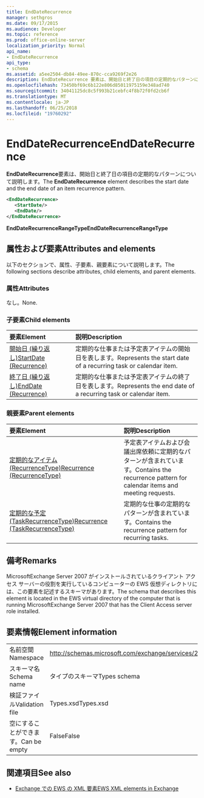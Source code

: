 ```yaml
---
title: EndDateRecurrence
manager: sethgros
ms.date: 09/17/2015
ms.audience: Developer
ms.topic: reference
ms.prod: office-online-server
localization_priority: Normal
api_name:
- EndDateRecurrence
api_type:
- schema
ms.assetid: a5ee2504-db84-49ee-870c-cca9269f2e26
description: EndDateRecurrence 要素は、開始日と終了日の項目の定期的なパターンについて説明します。
ms.openlocfilehash: 73450bf69c6b122e806d85011975159e348ad740
ms.sourcegitcommit: 34041125dc8c5f993b21cebfc4f8b72f0fd2cb6f
ms.translationtype: MT
ms.contentlocale: ja-JP
ms.lasthandoff: 06/25/2018
ms.locfileid: "19760292"
---
```

# <a name="enddaterecurrence"></a><span data-ttu-id="02f90-103">EndDateRecurrence</span><span class="sxs-lookup"><span data-stu-id="02f90-103">EndDateRecurrence</span></span>

<span data-ttu-id="02f90-104">**EndDateRecurrence**要素は、開始日と終了日の項目の定期的なパターンについて説明します。</span><span class="sxs-lookup"><span data-stu-id="02f90-104">The **EndDateRecurrence** element describes the start date and the end date of an item recurrence pattern.</span></span> 
  
```xml
<EndDateRecurrence>
   <StartDate/>
   <EndDate/>
</EndDateRecurrence>
```

 <span data-ttu-id="02f90-105">**EndDateRecurrenceRangeType**</span><span class="sxs-lookup"><span data-stu-id="02f90-105">**EndDateRecurrenceRangeType**</span></span>
## <a name="attributes-and-elements"></a><span data-ttu-id="02f90-106">属性および要素</span><span class="sxs-lookup"><span data-stu-id="02f90-106">Attributes and elements</span></span>

<span data-ttu-id="02f90-107">以下のセクションで、属性、子要素、親要素について説明します。</span><span class="sxs-lookup"><span data-stu-id="02f90-107">The following sections describe attributes, child elements, and parent elements.</span></span>
  
### <a name="attributes"></a><span data-ttu-id="02f90-108">属性</span><span class="sxs-lookup"><span data-stu-id="02f90-108">Attributes</span></span>

<span data-ttu-id="02f90-109">なし。</span><span class="sxs-lookup"><span data-stu-id="02f90-109">None.</span></span>
  
### <a name="child-elements"></a><span data-ttu-id="02f90-110">子要素</span><span class="sxs-lookup"><span data-stu-id="02f90-110">Child elements</span></span>

|<span data-ttu-id="02f90-111">**要素**</span><span class="sxs-lookup"><span data-stu-id="02f90-111">**Element**</span></span>|<span data-ttu-id="02f90-112">**説明**</span><span class="sxs-lookup"><span data-stu-id="02f90-112">**Description**</span></span>|
|:-----|:-----|
|[<span data-ttu-id="02f90-113">開始日 (繰り返し)</span><span class="sxs-lookup"><span data-stu-id="02f90-113">StartDate (Recurrence)</span></span>](startdate-recurrence.md) <br/> |<span data-ttu-id="02f90-114">定期的な仕事または予定表アイテムの開始日を表します。</span><span class="sxs-lookup"><span data-stu-id="02f90-114">Represents the start date of a recurring task or calendar item.</span></span>  <br/> |
|[<span data-ttu-id="02f90-115">終了日 (繰り返し)</span><span class="sxs-lookup"><span data-stu-id="02f90-115">EndDate (Recurrence)</span></span>](enddate-recurrence.md) <br/> |<span data-ttu-id="02f90-116">定期的な仕事または予定表アイテムの終了日を表します。</span><span class="sxs-lookup"><span data-stu-id="02f90-116">Represents the end date of a recurring task or calendar item.</span></span>  <br/> |
   
### <a name="parent-elements"></a><span data-ttu-id="02f90-117">親要素</span><span class="sxs-lookup"><span data-stu-id="02f90-117">Parent elements</span></span>

|<span data-ttu-id="02f90-118">**要素**</span><span class="sxs-lookup"><span data-stu-id="02f90-118">**Element**</span></span>|<span data-ttu-id="02f90-119">**説明**</span><span class="sxs-lookup"><span data-stu-id="02f90-119">**Description**</span></span>|
|:-----|:-----|
|[<span data-ttu-id="02f90-120">定期的なアイテム (RecurrenceType)</span><span class="sxs-lookup"><span data-stu-id="02f90-120">Recurrence (RecurrenceType)</span></span>](recurrence-recurrencetype.md) <br/> |<span data-ttu-id="02f90-121">予定表アイテムおよび会議出席依頼に定期的なパターンが含まれています。</span><span class="sxs-lookup"><span data-stu-id="02f90-121">Contains the recurrence pattern for calendar items and meeting requests.</span></span>  <br/> |
|[<span data-ttu-id="02f90-122">定期的な予定 (TaskRecurrenceType)</span><span class="sxs-lookup"><span data-stu-id="02f90-122">Recurrence (TaskRecurrenceType)</span></span>](recurrence-taskrecurrencetype.md) <br/> |<span data-ttu-id="02f90-123">定期的な仕事の定期的なパターンが含まれています。</span><span class="sxs-lookup"><span data-stu-id="02f90-123">Contains the recurrence pattern for recurring tasks.</span></span>  <br/> |
   
## <a name="remarks"></a><span data-ttu-id="02f90-124">備考</span><span class="sxs-lookup"><span data-stu-id="02f90-124">Remarks</span></span>

<span data-ttu-id="02f90-125">MicrosoftExchange Server 2007 がインストールされているクライアント アクセス サーバーの役割を実行しているコンピューターの EWS 仮想ディレクトリには、この要素を記述するスキーマがあります。</span><span class="sxs-lookup"><span data-stu-id="02f90-125">The schema that describes this element is located in the EWS virtual directory of the computer that is running MicrosoftExchange Server 2007 that has the Client Access server role installed.</span></span>
  
## <a name="element-information"></a><span data-ttu-id="02f90-126">要素情報</span><span class="sxs-lookup"><span data-stu-id="02f90-126">Element information</span></span>

|||
|:-----|:-----|
|<span data-ttu-id="02f90-127">名前空間</span><span class="sxs-lookup"><span data-stu-id="02f90-127">Namespace</span></span>  <br/> |http://schemas.microsoft.com/exchange/services/2006/types  <br/> |
|<span data-ttu-id="02f90-128">スキーマ名</span><span class="sxs-lookup"><span data-stu-id="02f90-128">Schema name</span></span>  <br/> |<span data-ttu-id="02f90-129">タイプのスキーマ</span><span class="sxs-lookup"><span data-stu-id="02f90-129">Types schema</span></span>  <br/> |
|<span data-ttu-id="02f90-130">検証ファイル</span><span class="sxs-lookup"><span data-stu-id="02f90-130">Validation file</span></span>  <br/> |<span data-ttu-id="02f90-131">Types.xsd</span><span class="sxs-lookup"><span data-stu-id="02f90-131">Types.xsd</span></span>  <br/> |
|<span data-ttu-id="02f90-132">空にすることができます。</span><span class="sxs-lookup"><span data-stu-id="02f90-132">Can be empty</span></span>  <br/> |<span data-ttu-id="02f90-133">False</span><span class="sxs-lookup"><span data-stu-id="02f90-133">False</span></span>  <br/> |
   
## <a name="see-also"></a><span data-ttu-id="02f90-134">関連項目</span><span class="sxs-lookup"><span data-stu-id="02f90-134">See also</span></span>



- [<span data-ttu-id="02f90-135">Exchange での EWS の XML 要素</span><span class="sxs-lookup"><span data-stu-id="02f90-135">EWS XML elements in Exchange</span></span>](ews-xml-elements-in-exchange.md)


